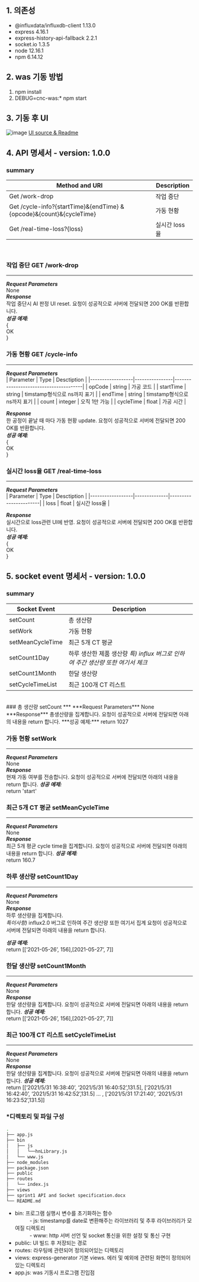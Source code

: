 ## 1. 의존성
* @influxdata/influxdb-client 1.13.0
* express 4.16.1
* express-history-api-fallback 2.2.1
* socket.io 1.3.5
* node 12.16.1
* npm 6.14.12 
## 2. was 기동 방법
1. npm install
2. DEBUG=cnc-was:* npm start
## 3. 기동 후 UI
![image](https://user-images.githubusercontent.com/33340094/120166343-706b4480-c237-11eb-9c4f-a90f2482d979.png)
[UI source & Readme](https://github.com/yeji3999/cncPrj/tree/sprint1)

## 4. API 명세서 - version: 1.0.0  
### summary  

|     Method and URI                                                               |     Description        |
|----------------------------------------------------------------------------------|------------------------|
|     Get   /work-drop                                                             |     작업 중단          |
|     Get   /cycle-info?{startTime}&{endTime}     &{opcode}&{count}&{cycleTime}    |     가동 현황          |
|     Get   /real-time-loss?{loss}                                                 |     실시간   loss율    |  
<br>

### 작업 중단 GET /work-drop
***
***Request Parameters***  
None  
***Response***  
작업 중단시 AI 판정 UI reset. 요청이 성공적으로 서버에 전달되면 200 OK를 반환합니다.  
***성공 예제:***  
{  
OK  
}  
### 가동 현황 GET /cycle-info
***    
***Request Parameters***  
|     Parameter    |     Type       |     Desctiption                       |
|------------------|----------------|---------------------------------------|
|     opCode       |     string     |     가공 코드                         |
|     startTime    |     string     |     timstamp형식으로 ns까지   표기    |
|     endTime      |     string     |     timstamp형식으로 ns까지 표기      |
|     count        |     integer    |     오직 1만 가능                     |
|     cycleTime    |     float      |     가공 시간                         |  

***Response***  
한 공정이 끝날 때 마다 가동 현황 update. 요청이 성공적으로 서버에 전달되면 200 OK를 반환합니다.  
***성공 예제:***  
{  
OK  
}  
### 실시간 loss율 GET /real-time-loss
***
***Request Parameters***  
|     Parameter    |     Type     |     Desctiption       |
|------------------|--------------|-----------------------|
|     loss         |     float    |      실시간 loss율    |  

***Response***  
실시간으로 loss관련 UI에 반영. 요청이 성공적으로 서버에 전달되면 200 OK를 반환합니다.  
***성공 예제:***  
{  
OK  
}  


## 5. socket event 명세서 - version: 1.0.0  
### summary  
|     Socket Event        |     Description                                                                              |
|-------------------------|----------------------------------------------------------------------------------------------|
|     setCount            |     총 생산량                                                                                |
|     setWork             |     가동 현황                                                                                |
|     setMeanCycleTime    |     최근 5개 CT 평균                                                                         |
|     setCount1Day        |     하루 생산한 제품 생산량     *특) influx 버그로 인하여     주간 생산량 또한 여기서 체크*    |
|     setCount1Month      |     한달 생산량                                                                              |
|     setCycleTimeList    |     최근 100개 CT 리스트                                                                     |
<br>
### 총 생산량 setCount
***
***Request Parameters***  
None  
***Response***  
총생산량을 집계합니다. 요청이 성공적으로 서버에 전달되면 아래의 내용을 return 합니다. 
***성공 예제:***  
return 1027 

### 가동 현황 setWork
***
***Request Parameters***  
None  
***Response***  
현재 가동 여부를 전송합니다. 요청이 성공적으로 서버에 전달되면 아래의 내용을 return 합니다. 
***성공 예제:***  
return 'start' 

### 최근 5개 CT 평균 setMeanCycleTime
***
***Request Parameters***  
None  
***Response***  
최근 5개 평균 cycle time을 집계합니다. 요청이 성공적으로 서버에 전달되면 아래의 내용을 return 합니다. 
***성공 예제:***  
return 160.7 

### 하루 생산량 setCount1Day
***
***Request Parameters***  
None  
***Response***  
하루 생산량을 집계합니다.  
*특이사항)* influx2.0 버그로 인하여 주간 생산량 또한 여기서 집계
요청이 성공적으로 서버에 전달되면 아래의 내용을 return 합니다.

***성공 예제:***  
return [[‘2021-05-26’, 156],[2021-05-27’, 7]] 

### 한달 생산량 setCount1Month
***
***Request Parameters***  
None  
***Response***  
한달 생산량을 집계합니다. 요청이 성공적으로 서버에 전달되면 아래의 내용을 return 합니다. 
***성공 예제:***  
return [[‘2021-05-26’, 156],[2021-05-27’, 7]]

### 최근 100개 CT 리스트 setCycleTimeList
***
***Request Parameters***  
None  
***Response***  
한달 생산량을 집계합니다. 요청이 성공적으로 서버에 전달되면 아래의 내용을 return 합니다.
***성공 예제:***  
return [[‘2021/5/31 16:38:40’, ‘2021/5/31 16:40:52’,131.5], [‘2021/5/31 16:42:40’, ‘2021/5/31 16:42:52’,131.5] … , [‘2021/5/31 17:21:40’, ‘2021/5/31 16:23:52’,131.5]] 

### *디렉토리 및 파일 구성

```bash
.
├── app.js
├── bin
│   ├── js
│   │   └──hnLibrary.js
│   └── www.js
├── node_modules
├── package.json
├── public
├── routes
│   └── index.js
├── views
├── sprint1 API and Socket specification.docx
└── README.md
```

* bin: 프로그램 실행시 변수를 초기화하는 함수<br>
&nbsp;&nbsp;&nbsp;&nbsp;&nbsp;&nbsp;&nbsp;&nbsp;&nbsp;&nbsp;- js: timestamp를 date로 변환해주는 라이브러리 및 추후 라이브러리가 모여질 디렉토리<br>
&nbsp;&nbsp;&nbsp;&nbsp;&nbsp;&nbsp;&nbsp;&nbsp;&nbsp;&nbsp;- www: http 서버 선언 및 socket 통신을 위한 설정 및 통신 구현<br>
* public: UI 빌드 후 저장되는 경로
* routes: 라우팅에 관련되어 정의되어있는 디렉토리
* views: express-generator 기본 views. 에러 및 예외에 관련된 화면이 정의되어있는 디렉토리
* app.js: was 기동시 프로그램 진입점
